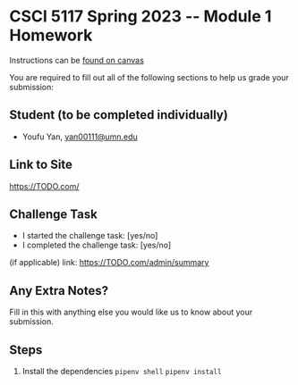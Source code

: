# CSCI 5117 Spring 2023 -- Module 1 Homework

Instructions can be [found on canvas](https://canvas.umn.edu/courses/355584/pages/homework-1)

You are required to fill out all of the following sections to help us grade your submission:

## Student (to be completed individually)

- Youfu Yan, yan00111@umn.edu

## Link to Site

<https://TODO.com/>

## Challenge Task

- I started the challenge task: [yes/no]
- I completed the challenge task: [yes/no]

(if applicable) link: <https://TODO.com/admin/summary>

## Any Extra Notes?

Fill in this with anything else you would like us to know about your submission.

## Steps

1. Install the dependencies
   `pipenv shell`
   `pipenv install`
